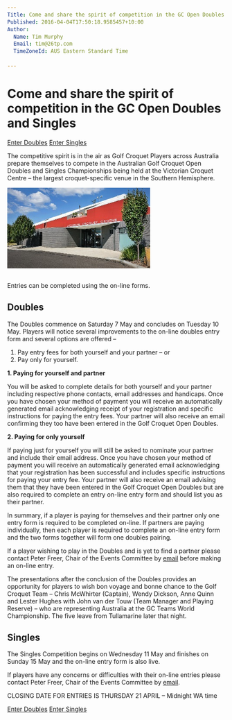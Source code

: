 ```yaml
---
Title: Come and share the spirit of competition in the GC Open Doubles and Singles
Published: 2016-04-04T17:50:18.9585457+10:00
Author:
  Name: Tim Murphy
  Email: tim@26tp.com
  TimeZoneId: AUS Eastern Standard Time

---
```

# Come and share the spirit of competition in the GC Open Doubles and Singles

<a href="/tournaments/2016/gc/open-doubles" class="btn btn-primary btn-lg" role="button">Enter Doubles</a> <a href="/tournaments/2016/gc/open-singles" class="btn btn-primary btn-lg" role="button">Enter Singles</a>

The competitive spirit is in the air as Golf Croquet Players across Australia prepare themselves to compete in the Australian Golf Croquet Open Doubles and Singles Championships being held at the Victorian Croquet Centre – the largest croquet-specific venue in the Southern Hemisphere.

<img src="/victorian-croquet-centre-front-entrance.jpg" alt="Victorian Croquet Centre" title="Victorian Croquet Centre, Cairnlea" style="margin-bottom: 1em" />

Entries can be completed using the on-line forms.

## Doubles

The Doubles commence on Saturday 7 May and concludes on Tuesday 10 May.  Players will notice several improvements to the on-line doubles entry form and several options are offered –

1. Pay entry fees for both yourself and your partner – or
2. Pay only for yourself.

**1. Paying for yourself and partner**

You will be asked to complete details for both yourself and your partner including respective phone contacts, email addresses and handicaps.  Once you have chosen your method of payment you will receive an automatically generated email acknowledging receipt of your registration and specific instructions for paying the entry fees.  Your partner will also receive an email confirming they too have been entered in the Golf Croquet Open Doubles.

**2. Paying for only yourself**

If paying just for yourself you will still be asked to nominate your partner and include their email address.  Once you have chosen your method of payment you will receive an automatically generated email acknowledging that your registration has been successful and includes specific instructions for paying your entry fee.  Your partner will also receive an email advising them that they have been entered in the Golf Croquet Open Doubles but are also required to complete an entry on-line entry form and should list you as their partner.

In summary, if a player is paying for themselves and their partner only one entry form is required to be completed on-line.  If partners are paying individually, then each player is required to complete an on-line entry form and the two forms together will form one doubles pairing.

If a player wishing to play in the Doubles and is yet to find a partner please contact Peter Freer, Chair of the Events Committee by [email](mailto:events@croquet-australia.com.au) before making an on-line entry.

The presentations after the conclusion of the Doubles provides an opportunity for players to wish bon voyage and bonne chance to the Golf Croquet Team – Chris McWhirter (Captain), Wendy Dickson, Anne Quinn and Lester Hughes with John van der Touw (Team Manager and Playing Reserve) – who are representing Australia at the GC Teams World Championship.  The five leave from Tullamarine later that night.

## Singles

The Singles Competition begins on Wednesday 11 May and finishes on Sunday 15 May and the on-line entry form is also live.

If players have any concerns or difficulties with their on-line entries please contact Peter Freer, Chair of the Events Committee by [email](mailto:events@croquet-australia.com.au).

CLOSING DATE FOR ENTRIES IS THURSDAY 21 APRIL – Midnight WA time

<a href="/tournaments/2016/gc/open-doubles" class="btn btn-primary btn-lg" role="button">Enter Doubles</a> <a href="/tournaments/2016/gc/open-singles" class="btn btn-primary btn-lg" role="button">Enter Singles</a>